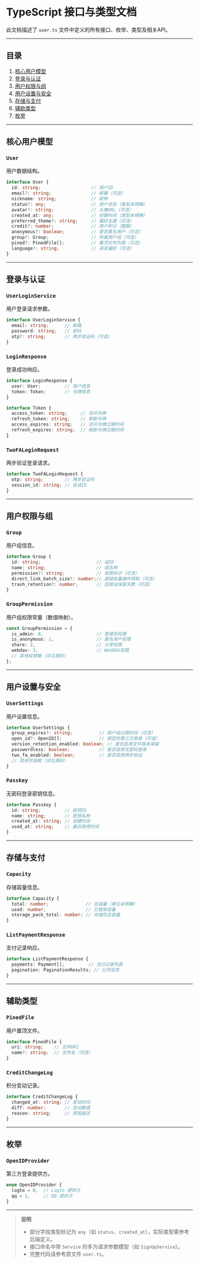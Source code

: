 # TypeScript 接口与类型文档

此文档描述了 `user.ts` 文件中定义的所有接口、枚举、类型及相关API。

---

## 目录
1. [核心用户模型](#核心用户模型)
2. [登录与认证](#登录与认证)
3. [用户权限与组](#用户权限与组)
4. [用户设置与安全](#用户设置与安全)
5. [存储与支付](#存储与支付)
6. [辅助类型](#辅助类型)
7. [枚举](#枚举)

---

## 核心用户模型

### `User`
用户数据结构。
```typescript
interface User {
  id: string;                   // 用户ID
  email?: string;               // 邮箱（可选）
  nickname: string;             // 昵称
  status?: any;                 // 用户状态（类型未明确）
  avatar?: string;              // 头像URL（可选）
  created_at: any;              // 创建时间（类型未明确）
  preferred_theme?: string;     // 偏好主题（可选）
  credit?: number;              // 用户积分（整数）
  anonymous?: boolean;          // 是否匿名用户（可选）
  group?: Group;                // 所属用户组（可选）
  pined?: PinedFile[];          // 置顶文件列表（可选）
  language?: string;            // 语言偏好（可选）
}
```

---

## 登录与认证

### `UserLoginService`
用户登录请求参数。
```typescript
interface UserLoginService {
  email: string;      // 邮箱
  password: string;   // 密码
  otp?: string;       // 两步验证码（可选）
}
```

### `LoginResponse`
登录成功响应。
```typescript
interface LoginResponse {
  user: User;         // 用户信息
  token: Token;       // 令牌信息
}

interface Token {
  access_token: string;     // 访问令牌
  refresh_token: string;    // 刷新令牌
  access_expires: string;   // 访问令牌过期时间
  refresh_expires: string;  // 刷新令牌过期时间
}
```

### `TwoFALoginRequest`
两步验证登录请求。
```typescript
interface TwoFALoginRequest {
  otp: string;        // 两步验证码
  session_id: string; // 会话ID
}
```

---

## 用户权限与组

### `Group`
用户组信息。
```typescript
interface Group {
  id: string;                     // 组ID
  name: string;                   // 组名称
  permission?: string;            // 权限标识（可选）
  direct_link_batch_size?: number;// 直链批量操作限制（可选）
  trash_retention?: number;       // 回收站保留天数（可选）
}
```

### `GroupPermission`
用户组权限常量（数值映射）。
```typescript
const GroupPermission = {
  is_admin: 0,                    // 管理员权限
  is_anonymous: 1,                // 匿名用户权限
  share: 2,                       // 分享权限
  webdav: 3,                      // WebDAV权限
  // 其他权限略（详见源码）
};
```

---

## 用户设置与安全

### `UserSettings`
用户设置信息。
```typescript
interface UserSettings {
  group_expires?: string;          // 用户组过期时间（可选）
  open_id?: OpenID[];              // 绑定的第三方登录（可选）
  version_retention_enabled: boolean; // 是否启用文件版本保留
  passwordless: boolean;           // 是否启用无密码登录
  two_fa_enabled: boolean;         // 是否启用两步验证
  // 其他字段略（详见源码）
}
```

### `Passkey`
无密码登录密钥信息。
```typescript
interface Passkey {
  id: string;         // 密钥ID
  name: string;       // 密钥名称
  created_at: string; // 创建时间
  used_at: string;    // 最后使用时间
}
```

---

## 存储与支付

### `Capacity`
存储容量信息。
```typescript
interface Capacity {
  total: number;              // 总容量（单位未明确）
  used: number;               // 已使用容量
  storage_pack_total: number; // 存储包总容量
}
```

### `ListPaymentResponse`
支付记录响应。
```typescript
interface ListPaymentResponse {
  payments: Payment[];         // 支付记录列表
  pagination: PaginationResults; // 分页信息
}
```

---

## 辅助类型

### `PinedFile`
用户置顶文件。
```typescript
interface PinedFile {
  uri: string;    // 文件URI
  name?: string;  // 文件名（可选）
}
```

### `CreditChangeLog`
积分变动记录。
```typescript
interface CreditChangeLog {
  changed_at: string; // 变动时间
  diff: number;       // 变动数值
  reason: string;     // 原因描述
}
```

---

## 枚举

### `OpenIDProvider`
第三方登录提供方。
```typescript
enum OpenIDProvider {
  logto = 0,  // Logto 提供方
  qq = 1,     // QQ 提供方
}
```

---

> **说明**  
> - 部分字段类型标记为 `any`（如 `status`、`created_at`），实际类型需参考后端定义。  
> - 接口命名中带 `Service` 的多为请求参数模型（如 `SignUpService`）。  
> - 完整代码请参考原文件 `user.ts`。